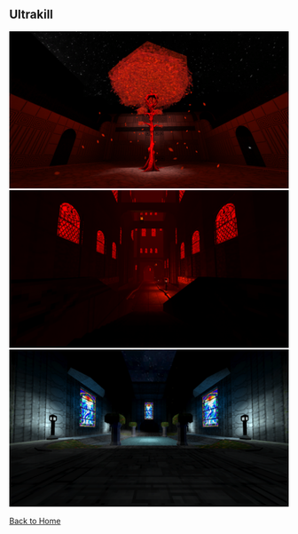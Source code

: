 ## Ultrakill

</h1>

<img src="https://github.com/RickyFoots/Wallpapers/blob/main/Video%20Games/Ultrakill/Ultrakill.jpg">

<img src="https://github.com/RickyFoots/Wallpapers/blob/main/Video%20Games/Ultrakill/Ultrakill-City.png">

<img src="https://github.com/RickyFoots/Wallpapers/blob/main/Video%20Games/Ultrakill/Ultrakill-Level.png">

[Back to Home](https://github.com/RickyFoots/Wallpapers/tree/main)